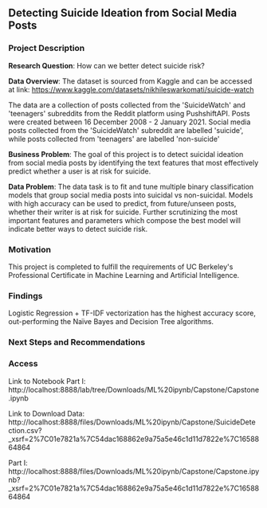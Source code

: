 ## Detecting Suicide Ideation from Social Media Posts  


### Project Description

**Research Question**: How can we better detect suicide risk? 

**Data Overview**: The dataset is sourced from Kaggle and can be accessed at 
link: https://www.kaggle.com/datasets/nikhileswarkomati/suicide-watch 

The data are a collection of posts collected from the 'SuicideWatch' and 'teenagers' subreddits from the Reddit platform using PushshiftAPI. Posts were created between 16 December 2008 - 2 January 2021. Social media posts collected from the 'SuicideWatch' subreddit are labelled 'suicide', while posts collected from 'teenagers' are labelled 'non-suicide'

**Business Problem**: The goal of this project is to detect suicidal ideation from social media posts by identifying the text features that most effectively predict whether a user is at risk for suicide.

**Data Problem**: The data task is to fit and tune multiple binary classification models that group social media posts into suicidal vs non-suicidal. Models with high accuracy can be used to predict, from future/unseen posts, whether their writer is at risk for suicide. Further scrutinizing the most important features and parameters which compose the best model will indicate better ways to detect suicide risk. 

### Motivation

This project is completed to fulfill the requirements of UC Berkeley's Professional Certificate in Machine Learning and Artificial Intelligence.

### Findings

Logistic Regression + TF-IDF vectorization has the highest accuracy score, out-performing the Naïve Bayes and Decision Tree algorithms. 


### Next Steps and Recommendations 



### Access
Link to Notebook
Part I: http://localhost:8888/lab/tree/Downloads/ML%20ipynb/Capstone/Capstone.ipynb


Link to Download 
Data: http://localhost:8888/files/Downloads/ML%20ipynb/Capstone/SuicideDetection.csv?_xsrf=2%7C01e7821a%7C54dac168862e9a75a5e46c1d11d7822e%7C1658864864

Part I: http://localhost:8888/files/Downloads/ML%20ipynb/Capstone/Capstone.ipynb?_xsrf=2%7C01e7821a%7C54dac168862e9a75a5e46c1d11d7822e%7C1658864864

